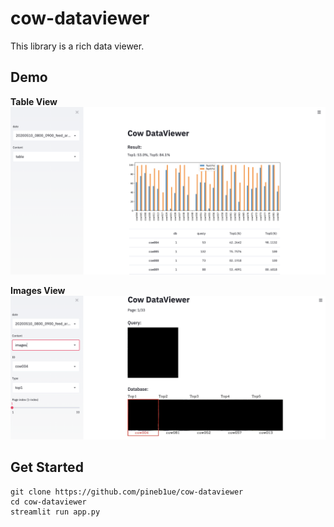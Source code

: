 # cow-dataviewer

This library is a rich data viewer.

## Demo

**Table View**
![tableview](./assets/images/table.png)

**Images View**
![tableview](./assets/images/images.png)

## Get Started

```
git clone https://github.com/pineb1ue/cow-dataviewer
cd cow-dataviewer
streamlit run app.py
```
